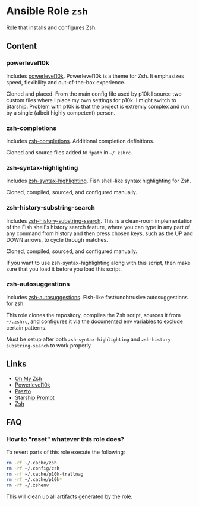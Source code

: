 # Ansible Role `zsh`

Role that installs and configures Zsh.

## Content

### powerlevel10k

Includes [powerlevel10k][p10k]. Powerlevel10k is a theme for Zsh. It emphasizes
speed, flexibility and out-of-the-box experience.

Cloned and placed. From the main config file used by p10k I source two custom
files where I place my own settings for p10k. I might switch to Starship.
Problem with p10k is that the project is extremly complex and run by a single
(albeit highly competent) person.

[p10k]: https://github.com/romkatv/powerlevel10k

### zsh-completions

Includes [zsh-completions][zsh-completions]. Additional completion definitions.

Cloned and source files added to `fpath` in `~/.zshrc`.

[zsh-completions]: https://github.com/zsh-users/zsh-completions

### zsh-syntax-highlighting

Includes [zsh-syntax-highlighting][zsh-syntax-highlighting]. Fish shell-like
syntax highlighting for Zsh.

Cloned, compiled, sourced, and configured manually.

[zsh-syntax-highlighting]: https://github.com/zsh-users/zsh-syntax-highlighting

### zsh-history-substring-search

Includes [zsh-history-substring-search][zsh-history-substring-search]. This is a
clean-room implementation of the Fish shell's history search feature, where you
can type in any part of any command from history and then press chosen keys,
such as the UP and DOWN arrows, to cycle through matches.

Cloned, compiled, sourced, and configured manually.

If you want to use zsh-syntax-highlighting along with this script, then make
sure that you load it before you load this script.

[zsh-history-substring-search]:
  https://github.com/zsh-users/zsh-history-substring-search

### zsh-autosuggestions

Includes [zsh-autosuggestions][zsh-autosuggestions]. Fish-like fast/unobtrusive
autosuggestions for zsh.

This role clones the repository, compiles the Zsh script, sources it from
`~/.zshrc`, and configures it via the documented env variables to exclude
certain patterns.

Must be setup after both `zsh-syntax-highlighting` and
`zsh-history-substring-search` to work properly.

[zsh-autosuggestions]: https://github.com/zsh-users/zsh-autosuggestions

## Links

- [Oh My Zsh][omz]
- [Powerlevel10k][p10k]
- [Prezto][prezto]
- [Starship Prompt][starship]
- [Zsh][zsh]

[omz]: https://github.com/ohmyzsh/ohmyzsh
[p10k]: https://github.com/romkatv/powerlevel10k
[prezto]: https://github.com/sorin-ionescu/prezto
[starship]: https://starship.rs/
[zsh]: https://zsh.sourceforge.io/

## FAQ

### How to "reset" whatever this role does?

To revert parts of this role execute the following:

```sh
rm -rf ~/.cache/zsh
rm -rf ~/.config/zsh
rm -rf ~/.cache/p10k-trallnag
rm -rf ~/.cache/p10k*
rm -rf ~/.zshenv
```

This will clean up all artifacts generated by the role.
